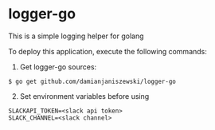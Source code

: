 # logger-go

This is a simple logging helper for golang 

To deploy this application, execute the following commands:

  1. Get logger-go sources:

```
$ go get github.com/damianjaniszewski/logger-go
```

  2. Set environment variables before using

```
SLACKAPI_TOKEN=<slack api token>
SLACK_CHANNEL=<slack channel>
```
